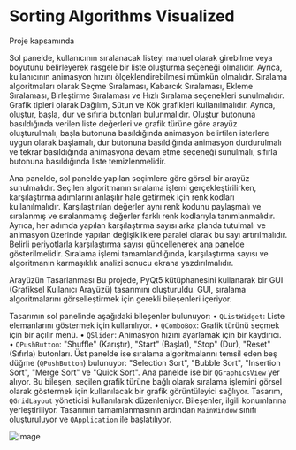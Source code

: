 # Sorting Algorithms Visualized
Proje kapsamında

Sol panelde, kullanıcının sıralanacak listeyi manuel olarak girebilme veya boyutunu belirleyerek rasgele bir liste oluşturma seçeneği olmalıdır. Ayrıca, kullanıcının animasyon hızını ölçeklendirebilmesi mümkün olmalıdır. Sıralama algoritmaları olarak Seçme Sıralaması, Kabarcık Sıralaması, Ekleme Sıralaması, Birleştirme Sıralaması ve Hızlı Sıralama seçenekleri sunulmalıdır. Grafik tipleri olarak Dağılım, Sütun ve Kök grafikleri kullanılmalıdır. Ayrıca, oluştur, başla, dur ve sıfırla butonları bulunmalıdır. Oluştur butonuna basıldığında verilen liste değerleri ve grafik türüne göre arayüz oluşturulmalı, başla butonuna basıldığında animasyon belirtilen isterlere uygun olarak başlamalı, dur butonuna basıldığında animasyon durdurulmalı ve tekrar basıldığında animasyona devam etme seçeneği sunulmalı, sıfırla butonuna basıldığında liste temizlenmelidir.

Ana panelde, sol panelde yapılan seçimlere göre görsel bir arayüz sunulmalıdır. Seçilen algoritmanın sıralama işlemi gerçekleştirilirken, karşılaştırma adımlarını anlaşılır hale getirmek için renk kodları kullanılmalıdır. Karşılaştırılan değerler aynı renk kodunu paylaşmalı ve sıralanmış ve sıralanmamış değerler farklı renk kodlarıyla tanımlanmalıdır. Ayrıca, her adımda yapılan karşılaştırma sayısı arka planda tutulmalı ve animasyon üzerinde yapılan değişikliklere paralel olarak bu sayı artırılmalıdır. Belirli periyotlarla karşılaştırma sayısı güncellenerek ana panelde gösterilmelidir. Sıralama işlemi tamamlandığında, karşılaştırma sayısı ve algoritmanın karmaşıklık analizi sonucu ekrana yazdırılmalıdır.

Arayüzün Tasarlanması
Bu projede, PyQt5 kütüphanesini kullanarak bir GUI (Grafiksel Kullanıcı Arayüzü) tasarımını oluşturuldu. GUI, sıralama algoritmalarını görselleştirmek için gerekli bileşenleri içeriyor.

Tasarımın sol panelinde aşağıdaki bileşenler bulunuyor:
•	`QListWidget`: Liste elemanlarını göstermek için kullanılıyor.
•	`QComboBox`: Grafik türünü seçmek için bir açılır menü.
•	`QSlider`: Animasyon hızını ayarlamak için bir kaydırıcı.
•	`QPushButton`: "Shuffle" (Karıştır), "Start" (Başlat), "Stop" (Dur), "Reset" (Sıfırla) butonları.
Üst panelde ise sıralama algoritmalarını temsil eden beş düğme (`QPushButton`) bulunuyor: "Selection Sort", "Bubble Sort", "Insertion Sort", "Merge Sort" ve "Quick Sort".
Ana panelde ise bir `QGraphicsView` yer alıyor. Bu bileşen, seçilen grafik türüne bağlı olarak sıralama işlemini görsel olarak göstermek için kullanılacak bir grafik görüntüleyici sağlıyor.
Tasarım, `QGridLayout` yöneticisi kullanılarak düzenleniyor. Bileşenler, ilgili konumlarına yerleştiriliyor. Tasarımın tamamlanmasının ardından `MainWindow` sınıfı oluşturuluyor ve `QApplication` ile başlatılıyor.

![image](https://github.com/Zeynep-gul/Sorting-Algorithms-Visualized/assets/56768123/9f55806f-f956-44c0-a6c8-0d783272a690)
